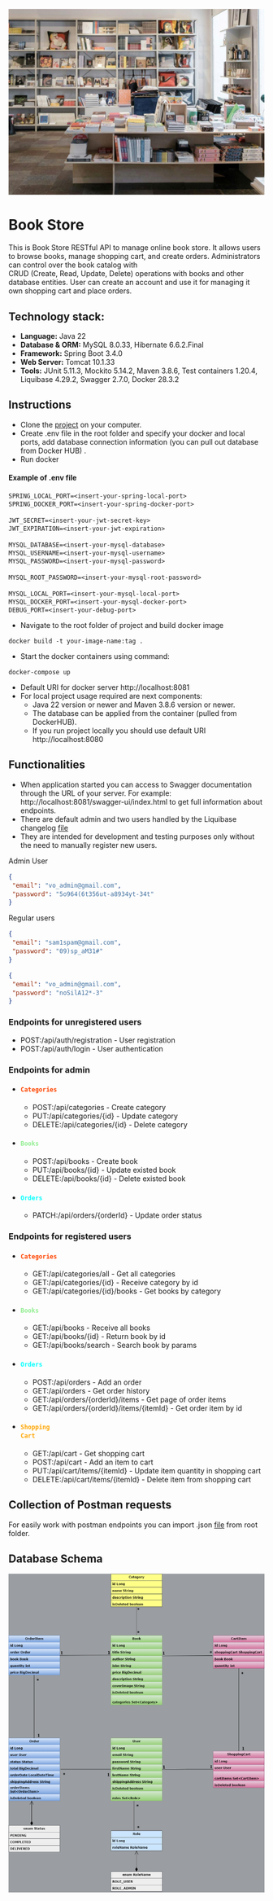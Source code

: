 ![Book_Store.jpg](images/Book_Store.jpg)
# Book Store
This is Book Store RESTful API to manage online book store. It allows users to browse books, 
manage shopping cart, and create orders. Administrators can control over the book catalog with  
CRUD (Create, Read, Update, Delete) operations with books and other database entities. User can 
create an account and use it for managing it own shopping cart and place orders.


## **Technology stack:**

* **Language:** Java 22
* **Database & ORM:** MySQL 8.0.33, Hibernate 6.6.2.Final
* **Framework:** Spring Boot 3.4.0
* **Web Server:** Tomcat 10.1.33
* **Tools:** JUnit 5.11.3, Mockito 5.14.2, Maven 3.8.6, Test containers 1.20.4, Liquibase 4.29.2, Swagger 2.7.0, Docker 28.3.2

## Instructions

* Clone the [project](https://github.com/Vlad1507/spring-boot-book-store) on your computer.
* Create .env file in the root folder and specify your docker and local ports, add database connection information (you can pull out database from Docker HUB) .
* Run docker
#### Example of .env file
```.env
SPRING_LOCAL_PORT=<insert-your-spring-local-port>
SPRING_DOCKER_PORT=<insert-your-spring-docker-port>

JWT_SECRET=<insert-your-jwt-secret-key>
JWT_EXPIRATION=<insert-your-jwt-expiration>

MYSQL_DATABASE=<insert-your-mysql-database>
MYSQL_USERNAME=<insert-your-mysql-username>
MYSQL_PASSWORD=<insert-your-mysql-password>

MYSQL_ROOT_PASSWORD=<insert-your-mysql-root-password>

MYSQL_LOCAL_PORT=<insert-your-mysql-local-port>
MYSQL_DOCKER_PORT=<insert-your-mysql-docker-port>
DEBUG_PORT=<insert-your-debug-port>
```
* Navigate to the root folder of project and build docker image  
```console
docker build -t your-image-name:tag .
``` 
* Start the docker containers using command:
```console
docker-compose up
```
* Default URI for docker server http://localhost:8081
* For local project usage required are next components:  
  - Java 22 version or newer and Maven 3.8.6 version or newer.
  - The database can be applied from the container (pulled from DockerHUB). 
  - If you run project locally you should use default URI http://localhost:8080

## **Functionalities**
* When application started you can access to Swagger documentation through the URL of your server. 
For example: http://localhost:8081/swagger-ui/index.html to get full information about endpoints.
* There are default admin and two users handled by the Liquibase changelog
[file](src/main/resources/db/changelog/changes/06-insert-users.yaml)
* They are intended for development and testing purposes only without the need to manually 
  register new users.

Admin User
```json
{
 "email": "vo_admin@gmail.com",
 "password": "5o964(6t356ut-a8934yt-34t"
}
```
Regular users
```json
{
 "email": "sam1spam@gmail.com",
 "password": "09)sp_aM31#"
}
```
```json
{
 "email": "vo_admin@gmail.com",
 "password": "noSilA12*-3"
}
```

### Endpoints for unregistered users
* POST:/api/auth/registration - User registration
* POST:/api/auth/login - User authentication

### Endpoints for admin
* #### <code style="color : ORANGERED">Categories</code>
   * POST:/api/categories - Create category
   * PUT:/api/categories/{id} - Update category
   * DELETE:/api/categories/{id} - Delete category

* #### <code style="color : LIGHTGREEN">Books</code>
   * POST:/api/books - Create book
   * PUT:/api/books/{id} - Update existed book
   * DELETE:/api/books/{id} - Delete existed book

* ####  <code style="color : AQUA">Orders</code>
  * PATCH:/api/orders/{orderId} - Update order status

### Endpoints for registered users
* #### <code style="color : ORANGERED">Categories</code>
  * GET:/api/categories/all - Get all categories
  * GET:/api/categories/{id} - Receive category by id
  * GET:/api/categories/{id}/books - Get books by category

* #### <code style="color : LIGHTGREEN">Books</code>
  * GET:/api/books - Receive all books
  * GET:/api/books/{id} - Return book by id
  * GET:/api/books/search - Search book by params

* #### <code style="color : AQUA">Orders</code>
  * POST:/api/orders - Add an order
  * GET:/api/orders - Get order history
  * GET:/api/orders/{orderId}/items - Get page of order items
  * GET:/api/orders/{orderId}/items/{itemId} - Get order item by id

* #### <code style="color : ORANGE">Shopping Cart</code>
  * GET:/api/cart - Get shopping cart
  * POST:/api/cart - Add an item to cart
  * PUT:/api/cart/items/{itemId} - Update item quantity in shopping cart
  * DELETE:/api/cart/items/{itemId} - Delete item from shopping cart

## Collection of Postman requests
For easily work with postman endpoints you can import .json [file](BookStore.postman_collection.json) from root folder.

## Database Schema
![Database_schema.png](images/Database_schema.png)
